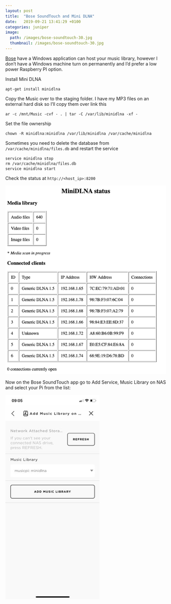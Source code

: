 ```yaml
---
layout: post
title:  "Bose SoundTouch and Mini DLNA"
date:   2019-09-21 13:41:29 +0100
categories: juniper
image:
  path: /images/bose-soundtouch-30.jpg
  thumbnail: /images/bose-soundtouch-30.jpg
---
```

[Bose](https://www.bose.co.uk) have a Windows application can host your music library, however I don’t have a Windows machine turn on permanently and I’d prefer a low power Raspberry PI option.

Install Mini DLNA

    apt-get install minidlna

Copy the Music over to the staging folder. I have my MP3 files on an external hard disk so I’ll copy them over link this

    ar -c /mnt/Music -cvf - . | tar -C /var/lib/minidlna -xf -

Set the file ownership

    chown -R minidlna:minidlna /var/lib/minidlna /var/cache/minidlna

Sometimes you need to delete the database from `/var/cache/minidlna/files.db` and restart the service

    service minidlna stop
    rm /var/cache/minidlna/files.db
    service minidlna start

Check the status at `http://<host_ip>:8200`

![](/images/minidlna-status.png)

Now on the Bose SoundTouch app go to Add Service, Music Library on NAS and select your Pi from the list:

![](/images/soundtouch-app.jpg)
